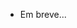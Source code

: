 - Em breve...
<!-- 
Registrar meu saldo total
Registrar minhas dispezas por categoria, e cada uma, vai ter um ícone (e vai poder ser recorrente ou não)
Se minhas dispezas consumirem mais que 70% do meu saldo total ele deve me alertar
De acordo com meu salário, a partir somente dele deve ser calculado quanto eu devo gastar por mes
Ele deve consultar para verificar quanto eu terei se comprar x coisa 
-->

<!-- 
- [x] Mudar páginas para server side
- [x] Aprender a consumir api com o next 13
- [] criar página de login (interface e rota)
- [] fazer primeiras chamadas para criar transferences 
-->